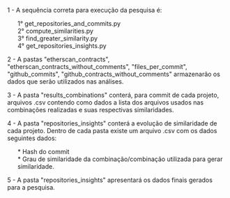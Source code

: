 1 - A sequência correta para execução da pesquisa é:
    <ol>
    1° get_repositories_and_commits.py<br>
    2° compute_similarities.py<br>
    3° find_greater_similarity.py<br>
    4° get_repositories_insights.py<br>
    </ol>

2 - A pastas "etherscan_contracts", "etherscan_contracts_without_comments", "files_per_commit", "github_commits", "github_contracts_without_comments" armazenarão os dados que serão utilizados nas análises.

3 - A pasta "results_combinations" conterá, para commit de cada projeto, arquivos .csv contendo como dados a lista dos arquivos usados nas combinações realizadas e suas respectivas similaridades.

4 - A pasta "repositories_insights" conterá a evolução de similaridade de cada projeto. Dentro de cada pasta existe um arquivo .csv com os dados seguintes dados:
    <ol>
    * Hash do commit<br>
    * Grau de similaridade da combinação/combinação utilizada para gerar similaridade.<br>
    </ol>

5 - A pasta "repositories_insights" apresentará os dados finais gerados para a pesquisa.
